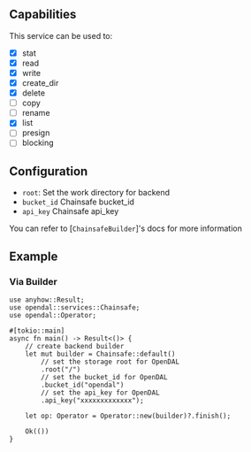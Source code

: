 ## Capabilities

This service can be used to:

- [x] stat
- [x] read
- [x] write
- [x] create_dir
- [x] delete
- [ ] copy
- [ ] rename
- [x] list
- [ ] presign
- [ ] blocking

## Configuration

- `root`: Set the work directory for backend
- `bucket_id` Chainsafe bucket_id
- `api_key` Chainsafe api_key

You can refer to [`ChainsafeBuilder`]'s docs for more information

## Example

### Via Builder

```rust,no_run
use anyhow::Result;
use opendal::services::Chainsafe;
use opendal::Operator;

#[tokio::main]
async fn main() -> Result<()> {
    // create backend builder
    let mut builder = Chainsafe::default()
        // set the storage root for OpenDAL
        .root("/")
        // set the bucket_id for OpenDAL
        .bucket_id("opendal")
        // set the api_key for OpenDAL
        .api_key("xxxxxxxxxxxxx");

    let op: Operator = Operator::new(builder)?.finish();

    Ok(())
}
```
